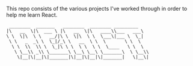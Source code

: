 This repo consists of the various projects I've worked through in order to help me learn React.
    
     ________  _______   ________  ________ _________    
    |\   __  \|\  ___ \ |\   __  \|\   ____\\___   ___\    
    \ \  \|\  \ \   __/|\ \  \|\  \ \  \___\|___ \  \_|     
     \ \   _  _\ \  \_|/_\ \   __  \ \  \       \ \  \     
      \ \  \\  \\ \  \_|\ \ \  \ \  \ \  \____   \ \  \ 
       \ \__\\ _\\ \_______\ \__\ \__\ \_______\  \ \__\\
        \|__|\|__|\|_______|\|__|\|__|\|_______|   \|__\|
